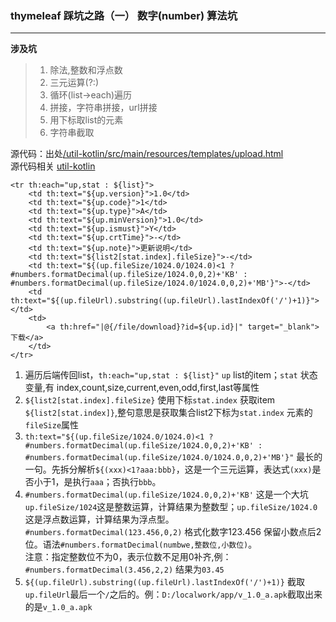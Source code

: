 ### thymeleaf 踩坑之路（一） 数字(number) 算法坑
-------------------------------
**涉及坑**
>1. 除法,整数和浮点数
>2. 三元运算(?:)
>3. 循环(list->each)遍历
>4. 拼接，字符串拼接，url拼接
>5. 用下标取list的元素
>6. 字符串截取


源代码：出处[/util-kotlin/src/main/resources/templates/upload.html](../../../../../util-kotlin/src/main/resources/templates/upload.html)<br/>
源代码相关 [util-kotlin](../../../../../util-kotlin/README.md)
```
<tr th:each="up,stat : ${list}">
    <td th:text="${up.version}">1.0</td>
    <td th:text="${up.code}">1</td>
    <td th:text="${up.type}">A</td>
    <td th:text="${up.minVersion}">1.0</td>
    <td th:text="${up.ismust}">Y</td>
    <td th:text="${up.crtTime}">-</td>
    <td th:text="${up.note}">更新说明</td>
    <td th:text="${list2[stat.index].fileSize}">-</td>
    <td th:text="${(up.fileSize/1024.0/1024.0)<1 ? #numbers.formatDecimal(up.fileSize/1024.0,0,2)+'KB' : #numbers.formatDecimal(up.fileSize/1024.0/1024.0,0,2)+'MB'}">-</td>
    <td th:text="${(up.fileUrl).substring((up.fileUrl).lastIndexOf('/')+1)}"></td>
    <td>
        <a th:href="|@{/file/download}?id=${up.id}|" target="_blank">下载</a>
    </td>
</tr>
```
1. 遍历后端传回list，`th:each="up,stat : ${list}"` `up` list的item；`stat` 状态变量,有 index,count,size,current,even,odd,first,last等属性<br/>
2. `${list2[stat.index].fileSize}` 使用下标`stat.index` 获取item `${list2[stat.index]}`,整句意思是获取集合list2下标为`stat.index` 元素的`fileSize`属性
3. ```th:text="${(up.fileSize/1024.0/1024.0)<1 ? #numbers.formatDecimal(up.fileSize/1024.0,0,2)+'KB' : #numbers.formatDecimal(up.fileSize/1024.0/1024.0,0,2)+'MB'}"```
最长的一句。先拆分解析`${(xxx)<1?aaa:bbb}`，这是一个三元运算，表达式`(xxx)`是否小于1，是执行`aaa`；否执行`bbb`。
4. `#numbers.formatDecimal(up.fileSize/1024.0,0,2)+'KB'` 这是一个大坑`up.fileSize/1024`这是整数运算，计算结果为整数型；`up.fileSize/1024.0` 这是浮点数运算，计算结果为浮点型。
`#numbers.formatDecimal(123.456,0,2)` 格式化数字123.456 保留小数点后2位。语法`#numbers.formatDecimal(numbwe,整数位,小数位)`。<br/>
注意：指定整数位不为0，表示位数不足用0补齐,例：`#numbers.formatDecimal(3.456,2,2)` 结果为`03.45`
5. `${(up.fileUrl).substring((up.fileUrl).lastIndexOf('/')+1)}` 截取`up.fileUrl`最后一个`/`之后的。例：`D:/localwork/app/v_1.0_a.apk`截取出来的是`v_1.0_a.apk`
